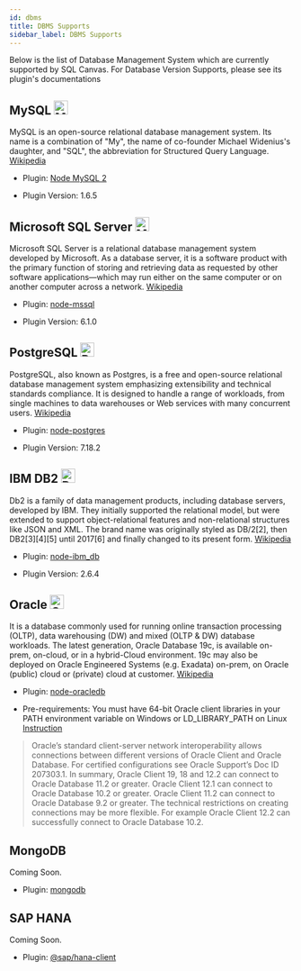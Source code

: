 ```yaml
---
id: dbms
title: DBMS Supports
sidebar_label: DBMS Supports
---
```


Below is the list of Database Management System which are currently supported by SQL Canvas. For Database Version Supports, please see its plugin's documentations


## MySQL <img height="25" alt="MySQL Logo" src="/img/icons/mysql.svg"/>

MySQL is an open-source relational database management system. Its name is a combination of "My", the name of co-founder Michael Widenius's daughter, and "SQL", the abbreviation for Structured Query Language. [Wikipedia](https://en.wikipedia.org/wiki/MySQL)

* Plugin: [Node MySQL 2](https://www.npmjs.com/package/mysql2)

* Plugin Version: 1.6.5

## Microsoft SQL Server <img height="25" alt="MS SQL Logo" src="/img/icons/mssql.png"/>

Microsoft SQL Server is a relational database management system developed by Microsoft. As a database server, it is a software product with the primary function of storing and retrieving data as requested by other software applications—which may run either on the same computer or on another computer across a network. [Wikipedia](https://en.wikipedia.org/wiki/Microsoft_SQL_Server)

* Plugin: [node-mssql](https://www.npmjs.com/package/mssql)

* Plugin Version: 6.1.0

## PostgreSQL <img height="25" alt="Postgre Logo" src="/img/icons/postgre.png"/>

PostgreSQL, also known as Postgres, is a free and open-source relational database management system emphasizing extensibility and technical standards compliance. It is designed to handle a range of workloads, from single machines to data warehouses or Web services with many concurrent users. [Wikipedia](https://en.wikipedia.org/wiki/PostgreSQL)

* Plugin: [node-postgres](https://www.npmjs.com/package/pg)

* Plugin Version: 7.18.2

## IBM DB2 <img height="25" alt="Db2 Logo" src="/img/icons/db2.png"/>

Db2 is a family of data management products, including database servers, developed by IBM. They initially supported the relational model, but were extended to support object-relational features and non-relational structures like JSON and XML. The brand name was originally styled as DB/2[2], then DB2[3][4][5] until 2017[6] and finally changed to its present form.  [Wikipedia](https://en.wikipedia.org/wiki/IBM_Db2_Family)

* Plugin: [node-ibm_db](https://www.npmjs.com/package/ibm_db)

* Plugin Version: 2.6.4

## Oracle <img height="25" alt="Oracle Logo" src="/img/icons/oracle.png"/>

It is a database commonly used for running online transaction processing (OLTP), data warehousing (DW) and mixed (OLTP & DW) database workloads. The latest generation, Oracle Database 19c, is available on-prem, on-cloud, or in a hybrid-Cloud environment. 19c may also be deployed on Oracle Engineered Systems (e.g. Exadata) on-prem, on Oracle (public) cloud or (private) cloud at customer. [Wikipedia](https://en.wikipedia.org/wiki/Oracle_Database)

* Plugin: [node-oracledb](https://www.npmjs.com/package/oracledb)

* Pre-requirements: You must have 64-bit Oracle client libraries in your PATH environment variable on Windows or LD_LIBRARY_PATH on Linux [Instruction](https://oracle.github.io/node-oracledb/INSTALL.html)

> Oracle’s standard client-server network interoperability allows connections between different versions of Oracle Client and Oracle Database. For certified configurations see Oracle Support’s Doc ID 207303.1. In summary, Oracle Client 19, 18 and 12.2 can connect to Oracle Database 11.2 or greater. Oracle Client 12.1 can connect to Oracle Database 10.2 or greater. Oracle Client 11.2 can connect to Oracle Database 9.2 or greater. The technical restrictions on creating connections may be more flexible. For example Oracle Client 12.2 can successfully connect to Oracle Database 10.2.

## MongoDB

Coming Soon.

* Plugin: [mongodb](https://www.npmjs.com/package/mongodb)

## SAP HANA

Coming Soon.

* Plugin: [@sap/hana-client](https://www.npmjs.com/package/@sap/hana-client)